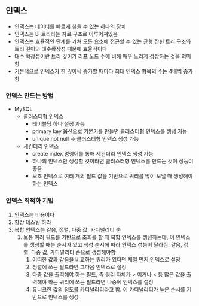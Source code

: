 ## 인덱스

- 인덱스는 데이터를 빠르게 찾을 수 있는 하나의 장치
- 인덱스는 B-트리라는 자료 구조로 이루어져있음
- 인덱스는 효율적인 단계를 거쳐 모든 요소에 접근할 수 있는 균형 잡힌 트리 구조와 트리 깊이의 대수확장성 때문에 효율적이다
- 대수 확장성이란 트리 깊이가 리프 노드 수에 비해 매우 느리게 성장하는 것을 의미함
- 기본적으로 인덱스가 한 깊이씩 증가할 때마다 최대 인덱스 항목의 수는 4배씩 증가함

### 인덱스 만드는 방법

- MySQL
  - 클러스터형 인덱스
    - 테이블당 하나 설정 가능
    - primary key 옵션으로 기본키를 만들면 클러스터형 인덱스를 생성 가능
    - unique not null → 클러스터형 인덱스 생성 가능
  - 세컨더리 인덱스
    - create index 명령어를 통해 세컨더리 인덱스 생성 가능
    - 하나의 인덱스만 생성할 것이라면 클러스터형 인덱스를 만드는 것이 성능이 좋음
    - 보조 인덱스로 여러 개의 필드 값을 기반으로 쿼리를 많이 보낼 때 생성해야 하는 인덱스

### 인덱스 최적화 기법

1. 인덱스는 비용이다
2. 항상 테스팅 하라
3. 복합 인덱스는 같음, 정렬, 다중 값, 카디널리티 순
   1. 보통 여러 필드를 기반으로 조회를 할 때 복합 인덱스를 생성하는데, 이 인덱스를 생성할 때는 순서가 있고 생성 순서에 따라 인덱스 성능이 달라짐. 같음, 정렬, 다중 값, 카디널리티 순으로 생성해야함
      1. 어떠한 값과 같음을 비교하는 쿼리가 있다면 제일 먼저 인덱스로 설정
      2. 정렬에 쓰는 필드라면 그다음 인덱스로 설정
      3. 다중 값을 출력해야 하는 필드, 즉 쿼리 자체가 > 이거나 < 등 많은 값을 출력해야 하는 쿼리에 쓰는 필드라면 나중에 인덱스를 설정
      4. 유니크한 값의 정도를 카디널리티라고 함. 이 카디널리티가 높은 순서를 기반으로 인덱스를 생성
